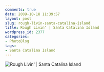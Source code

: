 ```yaml
---
comments: true
date: 2009-10-18 11:39:57
layout: post
slug: rough-livin-santa-catalina-island
title: Rough Livin' | Santa Catalina Island
wordpress_id: 2377
categories:
- PhotoBlog
tags:
- Santa Catalina Island
---
```


![Rough Livin' | Santa Catalina Island](http://ryanfitzer.com/main/wp-content/uploads/2009/10/catalina-island-22.jpg)
